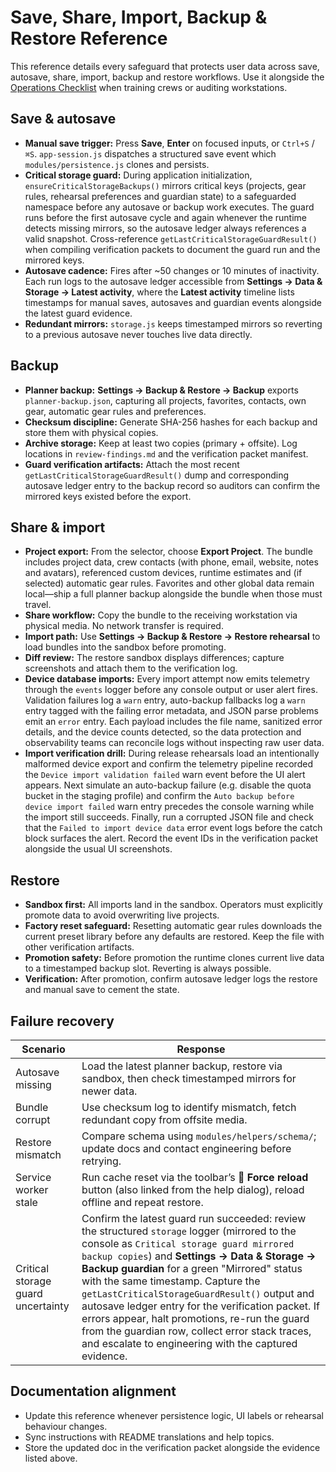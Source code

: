 # Save, Share, Import, Backup & Restore Reference

This reference details every safeguard that protects user data across save,
autosave, share, import, backup and restore workflows. Use it alongside the
[Operations Checklist](operations-checklist.md) when training crews or auditing
workstations.

## Save & autosave

- **Manual save trigger:** Press **Save**, **Enter** on focused inputs, or
  `Ctrl+S` / `⌘S`. `app-session.js` dispatches a structured save event which
  `modules/persistence.js` clones and persists.
- **Critical storage guard:** During application initialization,
  `ensureCriticalStorageBackups()` mirrors critical keys (projects, gear rules,
  rehearsal preferences and guardian state) to a safeguarded namespace before
  any autosave or backup work executes. The guard runs before the first
  autosave cycle and again whenever the runtime detects missing mirrors, so
  the autosave ledger always references a valid snapshot. Cross-reference
  `getLastCriticalStorageGuardResult()` when compiling verification packets to
  document the guard run and the mirrored keys.
- **Autosave cadence:** Fires after ~50 changes or 10 minutes of inactivity.
  Each run logs to the autosave ledger accessible from **Settings → Data & Storage → Latest activity**, where the **Latest activity** timeline lists timestamps for manual saves, autosaves and guardian events alongside the latest guard evidence.
- **Redundant mirrors:** `storage.js` keeps timestamped mirrors so reverting to a
  previous autosave never touches live data directly.

## Backup

- **Planner backup:** **Settings → Backup & Restore → Backup** exports
  `planner-backup.json`, capturing all projects, favorites, contacts, own gear,
  automatic gear rules and preferences.
- **Checksum discipline:** Generate SHA-256 hashes for each backup and store them
  with physical copies.
- **Archive storage:** Keep at least two copies (primary + offsite). Log
  locations in `review-findings.md` and the verification packet manifest.
- **Guard verification artifacts:** Attach the most recent
  `getLastCriticalStorageGuardResult()` dump and corresponding autosave ledger
  entry to the backup record so auditors can confirm the mirrored keys existed
  before the export.

## Share & import

- **Project export:** From the selector, choose **Export Project**. The bundle
  includes project data, crew contacts (with phone, email, website, notes and
  avatars), referenced custom devices, runtime estimates and (if selected)
  automatic gear rules. Favorites and other global data remain local—ship a full
  planner backup alongside the bundle when those must travel.
- **Share workflow:** Copy the bundle to the receiving workstation via physical
  media. No network transfer is required.
- **Import path:** Use **Settings → Backup & Restore → Restore rehearsal** to
  load bundles into the sandbox before promoting.
- **Diff review:** The restore sandbox displays differences; capture screenshots
  and attach them to the verification log.
- **Device database imports:** Every import attempt now emits telemetry through
  the `events` logger before any console output or user alert fires. Validation
  failures log a `warn` entry, auto-backup fallbacks log a `warn` entry tagged
  with the failing error metadata, and JSON parse problems emit an `error`
  entry. Each payload includes the file name, sanitized error details, and the
  device counts detected, so the data protection and observability teams can
  reconcile logs without inspecting raw user data.
- **Import verification drill:** During release rehearsals load an intentionally
  malformed device export and confirm the telemetry pipeline recorded the
  `Device import validation failed` warn event before the UI alert appears. Next
  simulate an auto-backup failure (e.g. disable the quota bucket in the staging
  profile) and confirm the `Auto backup before device import failed` warn entry
  precedes the console warning while the import still succeeds. Finally, run a
  corrupted JSON file and check that the `Failed to import device data` error
  event logs before the catch block surfaces the alert. Record the event IDs in
  the verification packet alongside the usual UI screenshots.

## Restore

- **Sandbox first:** All imports land in the sandbox. Operators must explicitly
  promote data to avoid overwriting live projects.
- **Factory reset safeguard:** Resetting automatic gear rules downloads the
  current preset library before any defaults are restored. Keep the file with
  other verification artifacts.
- **Promotion safety:** Before promotion the runtime clones current live data to
  a timestamped backup slot. Reverting is always possible.
- **Verification:** After promotion, confirm autosave ledger logs the restore and
  manual save to cement the state.

## Failure recovery

| Scenario | Response |
| --- | --- |
| Autosave missing | Load the latest planner backup, restore via sandbox, then check timestamped mirrors for newer data. |
| Bundle corrupt | Use checksum log to identify mismatch, fetch redundant copy from offsite media. |
| Restore mismatch | Compare schema using `modules/helpers/schema/`; update docs and contact engineering before retrying. |
| Service worker stale | Run cache reset via the toolbar’s 🔄 **Force reload** button (also linked from the help dialog), reload offline and repeat restore. |
| Critical storage guard uncertainty | Confirm the latest guard run succeeded: review the structured `storage` logger (mirrored to the console as `Critical storage guard mirrored backup copies`) and **Settings → Data & Storage → Backup guardian** for a green "Mirrored" status with the same timestamp. Capture the `getLastCriticalStorageGuardResult()` output and autosave ledger entry for the verification packet. If errors appear, halt promotions, re-run the guard from the guardian row, collect error stack traces, and escalate to engineering with the captured evidence. |

## Documentation alignment

- Update this reference whenever persistence logic, UI labels or rehearsal
  behaviour changes.
- Sync instructions with README translations and help topics.
- Store the updated doc in the verification packet alongside the evidence listed
  above.
